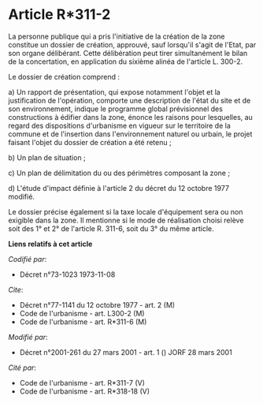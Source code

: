# Article R*311-2

La personne publique qui a pris l'initiative de la création de la zone constitue un dossier de création, approuvé, sauf
lorsqu'il s'agit de l'Etat, par son organe délibérant. Cette délibération peut tirer simultanément le bilan de la
concertation, en application du sixième alinéa de l'article L. 300-2.

Le dossier de création comprend :

a) Un rapport de présentation, qui expose notamment l'objet et la justification de l'opération, comporte une description de
l'état du site et de son environnement, indique le programme global prévisionnel des constructions à édifier dans la zone,
énonce les raisons pour lesquelles, au regard des dispositions d'urbanisme en vigueur sur le territoire de la commune et de
l'insertion dans l'environnement naturel ou urbain, le projet faisant l'objet du dossier de création a été retenu ;

b) Un plan de situation ;

c) Un plan de délimitation du ou des périmètres composant la zone ;

d) L'étude d'impact définie à l'article 2 du décret du 12 octobre 1977 modifié.

Le dossier précise également si la taxe locale d'équipement sera ou non exigible dans la zone. Il mentionne si le mode de
réalisation choisi relève soit des 1° et 2° de l'article R. 311-6, soit du 3° du même article.

**Liens relatifs à cet article**

_Codifié par_:

  - Décret n°73-1023 1973-11-08

_Cite_:

  - Décret n°77-1141 du 12 octobre 1977 - art. 2 (M)
  - Code de l'urbanisme - art. L300-2 (M)
  - Code de l'urbanisme - art. R*311-6 (M)

_Modifié par_:

  - Décret n°2001-261 du 27 mars 2001 - art. 1 () JORF 28 mars 2001

_Cité par_:

  - Code de l'urbanisme - art. R*311-7 (V)
  - Code de l'urbanisme - art. R*318-18 (V)

